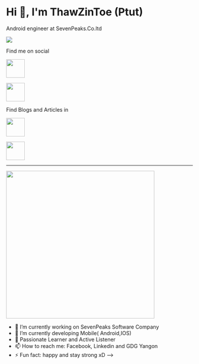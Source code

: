 # Hi 👋, I'm ThawZinToe (Ptut)
Android engineer at SevenPeaks.Co.ltd

![](https://github-profile-trophy.vercel.app/?username=thawzintoe-ptut)

Find me on social 

<a href="https://www.facebook.com/profile.php?id=100008453710693" target="facebook"><img align="center" src="https://cdn1.iconfinder.com/data/icons/logotypes/32/circle-facebook_-512.png" height="50" /></a>

<a href="https://www.linkedin.com/in/thaw-zin-toe-ptut-35415b197/" target="Lindedin"><img align="center" src="https://cdn-icons-png.flaticon.com/512/174/174857.png" height="50" /></a>

Find Blogs and Articles in 

<a href="https://medium.com/@thawzintoe" target="Medium"><img align="center" src="https://cdn4.iconfinder.com/data/icons/social-media-circle-7/512/Medium_circle-512.png" height="50" /></a>

<a href="https://gdg.community.dev/u/mnve5m/#/about" target="gdg"><img align="center" src="https://iconape.com/wp-content/files/xm/62060/svg/google-issue-tracker.svg" height="50" /></a>


-----
<img src="https://github-readme-stats.vercel.app/api?username=thawzintoe-ptut&show_icons=true" width="400">


- 🔭 I’m currently working on SevenPeaks Software Company
- 🌱 I’m currently developing Mobile( Android,IOS)
- 💬 Passionate Learner and Active Listener
- 📫 How to reach me: Facebook, Linkedin and GDG Yangon
- ⚡ Fun fact: happy and stay strong xD
-->
